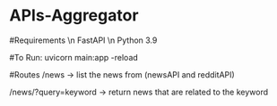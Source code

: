 # APIs-Aggregator

#Requirements
\n FastAPI
\n Python 3.9

#To Run:
uvicorn main:app -reload

#Routes
/news
-> list the news from (newsAPI and redditAPI)

/news/?query=keyword
-> return news that are related to the keyword
